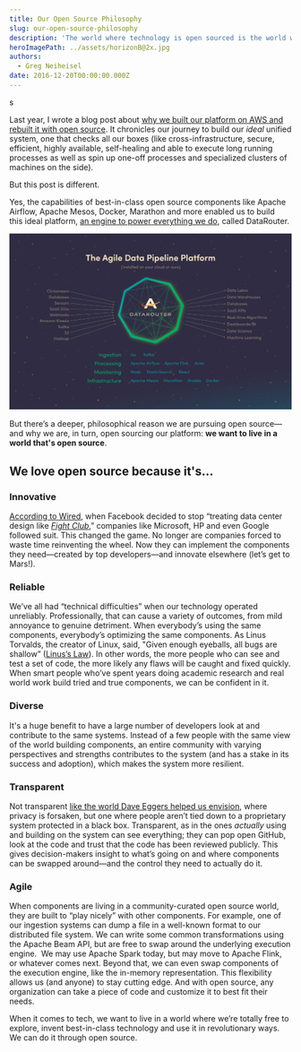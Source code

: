 ```yaml
---
title: Our Open Source Philosophy
slug: our-open-source-philosophy
description: 'The world where technology is open sourced is the world we want to live in. Our CTO explains why. '
heroImagePath: ../assets/horizonB@2x.jpg
authors:
  - Greg Neiheisel
date: 2016-12-20T00:00:00.000Z
---
```

<!-- markdownlint-disable-file -->s
Last year, I wrote a blog post about [why we built our platform on AWS and rebuilt it with open source](https://www.astronomer.io/blog/why-we-built-our-data-platform-on-aws-and-why-we-rebuilt-it-with-open-source). It chronicles our journey to build our _ideal_ unified system, one that checks all our boxes (like cross-infrastructure, secure, efficient, highly available, self-healing and able to execute long running processes as well as spin up one-off processes and specialized clusters of machines on the side).&nbsp;  
  
But this post is different.

Yes,&nbsp;the capabilities of best-in-class open source components like&nbsp;Apache Airflow, Apache Mesos, Docker, Marathon and more enabled us to build this&nbsp;ideal platform, [an engine to power everything we do](https://www.astronomer.io/the-machines), called DataRouter.

![datarouterScreenA@2x.jpg](../assets/datarouterScreenA@2x.jpg)

But there’s a deeper, philosophical reason we are pursuing open source—and why we are, in turn, open sourcing our platform: **we want to live in a world that's open source**.&nbsp;

## We love open source because it's...

### Innovative 

[According to Wired](https://www.wired.com/2016/03/google-facebook-designing-open-source-data-center-gear-together/), when Facebook decided to stop “treating data center design like [_Fight Club_](https://www.youtube.com/watch?v=dC1yHLp9bWA),” companies like Microsoft, HP and even Google followed suit. This changed the game. No longer are&nbsp;companies forced to waste time reinventing the wheel. Now they can&nbsp;implement the components they need—created by top developers—and innovate elsewhere (let’s get to Mars!).&nbsp;

### Reliable

We’ve all had “technical difficulties” when our technology operated unreliably. Professionally, that can cause a variety of outcomes, from mild annoyance to genuine detriment. When everybody’s using the same components, everybody’s optimizing the same components. As Linus Torvalds, the creator of Linux, said, "Given enough eyeballs, all bugs are shallow” ([Linus’s Law](https://www.pcworld.com/article/209891/10_reasons_open_source_is_good_for_business.html)). In other words, the more people who can see and test a set of code, the more likely any flaws will be caught and fixed quickly. When smart people who’ve spent years doing academic research and real world work build tried and true components, we can&nbsp;be confident in it.

### Diverse&nbsp;

It's a huge benefit to have a large number of developers look at and contribute to the same systems. Instead of a few people with the same view of the world building components, an entire community with varying perspectives and strengths contributes to the system (and has a stake in its success and adoption), which makes the system more resilient.&nbsp;

### Transparent&nbsp;

Not transparent [like the world Dave Eggers helped us envision](https://www.nytimes.com/2013/11/03/books/review/the-circle-by-dave-eggers.html), where privacy is forsaken, but one where people aren’t tied down to a proprietary system protected&nbsp;in a black box. Transparent, as in the ones _actually_ using and building on the system can see everything; they can pop open GitHub, look at the code and trust that the code has been reviewed publicly. This gives decision-makers insight to what’s going on and where components can be swapped around—and the control they need to actually do it.&nbsp;

### Agile&nbsp;

When components are living in a community-curated open source world, they are built to “play nicely” with other components. For example, one of our ingestion systems can dump a file in a well-known format to our distributed file system. We can write some common transformations using the Apache Beam API, but are free to swap around the underlying execution engine. &nbsp;We may use Apache Spark today, but may move to Apache Flink, or whatever comes next. Beyond that, we can even swap components of the execution engine, like the in-memory representation. This flexibility allows us (and anyone) to stay cutting edge. And with open source, any organization can take a piece of code and customize it to best fit their needs.&nbsp;

When it comes to tech, we want to live in a world where we’re totally free to explore, invent best-in-class technology and use it in revolutionary ways. We can do it through open source.

